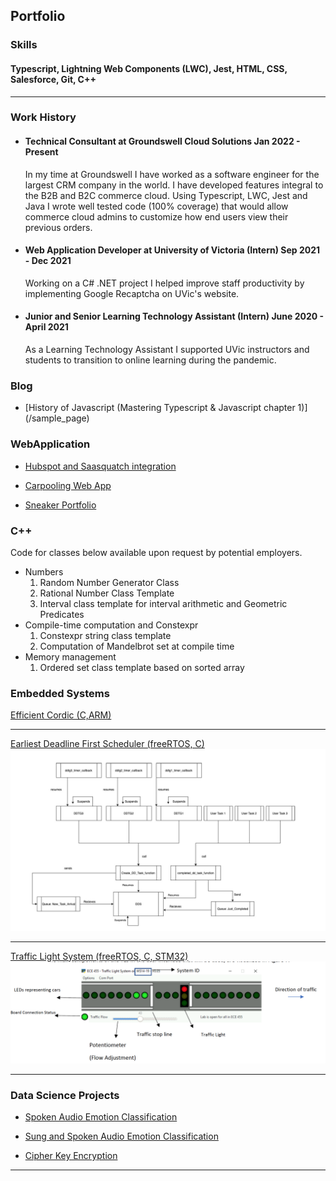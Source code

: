 ## Portfolio
### Skills
#### Typescript, Lightning Web Components (LWC), Jest, HTML, CSS, Salesforce, Git, C++ 
---

### Work History 
- #### Technical Consultant at Groundswell Cloud Solutions Jan 2022 - Present

  In my time at Groundswell I have worked as a software engineer for the largest CRM company in the world. 
  I have developed features integral to the B2B and B2C commerce cloud. Using Typescript, LWC, Jest and Java I wrote well tested code (100% coverage) that would allow commerce cloud admins to customize how end users view their previous orders.  

- #### Web Application Developer at University of Victoria (Intern) Sep 2021 - Dec 2021
  Working on a C# .NET project I helped improve staff productivity by implementing Google Recaptcha on 
  UVic's website.  

- #### Junior and Senior Learning Technology Assistant (Intern) June 2020 - April 2021
  As a Learning Technology Assistant I supported UVic instructors and students to transition to online learning during the pandemic. 


### Blog 
  - [History of Javascript (Mastering Typescript & Javascript chapter 1)] (/sample_page)

### WebApplication

- [Hubspot and Saasquatch integration](https://github.com/SENG499-team-2/SaaSquatch-HubSpot-integration)

- [Carpooling Web App](https://carpoolcanada.herokuapp.com/)

- [Sneaker Portfolio](https://github.com/MAsimSENG/seng350f19-project-2-3/)


### C++ 
 Code for classes below available upon request by potential employers. 
  - Numbers  
    1. Random Number Generator Class
    2. Rational Number Class Template
    3. Interval class template for interval arithmetic and Geometric Predicates
  - Compile-time computation and Constexpr 
    1. Constexpr string class template
    2. Computation of Mandelbrot set at compile time
  - Memory management 
    1. Ordered set class template based on sorted array

### Embedded Systems

[Efficient Cordic (C,ARM)](https://github.com/MAsimSENG/Cordic)

---

[Earliest Deadline First Scheduler (freeRTOS, C)](/pdf/EDF_FOR_PORTFOLIO.pdf)
<img src="images/EDF_IMAGE.png?raw=true"/>

---
[Traffic Light System (freeRTOS, C, STM32)](/pdf/TLS_FOR_PORTFOLIO.pdf)
<img src="images/traffic_light_interface.png?raw=true"/>

---

### Data Science Projects

- [Spoken Audio Emotion Classification](/pdf/SpokenEmotion.pdf)

- [Sung and Spoken Audio Emotion Classification](/pdf/Spoken_Sung.pdf)

- [Cipher Key Encryption](https://github.com/MAsimSENG/Ciphers_Genetic_algorithm)


---

